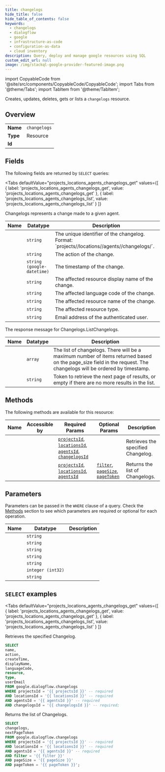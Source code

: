 ```yaml
--- 
title: changelogs
hide_title: false
hide_table_of_contents: false
keywords:
  - changelogs
  - dialogflow
  - google
  - infrastructure-as-code
  - configuration-as-data
  - cloud inventory
description: Query, deploy and manage google resources using SQL
custom_edit_url: null
image: /img/stackql-google-provider-featured-image.png
---
```


import CopyableCode from '@site/src/components/CopyableCode/CopyableCode';
import Tabs from '@theme/Tabs';
import TabItem from '@theme/TabItem';

Creates, updates, deletes, gets or lists a <code>changelogs</code> resource.

## Overview
<table><tbody>
<tr><td><b>Name</b></td><td><code>changelogs</code></td></tr>
<tr><td><b>Type</b></td><td>Resource</td></tr>
<tr><td><b>Id</b></td><td><CopyableCode code="google.dialogflow.changelogs" /></td></tr>
</tbody></table>

## Fields

The following fields are returned by `SELECT` queries:

<Tabs
    defaultValue="projects_locations_agents_changelogs_get"
    values={[
        { label: 'projects_locations_agents_changelogs_get', value: 'projects_locations_agents_changelogs_get' },
        { label: 'projects_locations_agents_changelogs_list', value: 'projects_locations_agents_changelogs_list' }
    ]}
>
<TabItem value="projects_locations_agents_changelogs_get">

Changelogs represents a change made to a given agent.

<table>
<thead>
    <tr>
    <th>Name</th>
    <th>Datatype</th>
    <th>Description</th>
    </tr>
</thead>
<tbody>
<tr>
    <td><CopyableCode code="name" /></td>
    <td><code>string</code></td>
    <td>The unique identifier of the changelog. Format: `projects//locations//agents//changelogs/`.</td>
</tr>
<tr>
    <td><CopyableCode code="action" /></td>
    <td><code>string</code></td>
    <td>The action of the change.</td>
</tr>
<tr>
    <td><CopyableCode code="createTime" /></td>
    <td><code>string (google-datetime)</code></td>
    <td>The timestamp of the change.</td>
</tr>
<tr>
    <td><CopyableCode code="displayName" /></td>
    <td><code>string</code></td>
    <td>The affected resource display name of the change.</td>
</tr>
<tr>
    <td><CopyableCode code="languageCode" /></td>
    <td><code>string</code></td>
    <td>The affected language code of the change.</td>
</tr>
<tr>
    <td><CopyableCode code="resource" /></td>
    <td><code>string</code></td>
    <td>The affected resource name of the change.</td>
</tr>
<tr>
    <td><CopyableCode code="type" /></td>
    <td><code>string</code></td>
    <td>The affected resource type.</td>
</tr>
<tr>
    <td><CopyableCode code="userEmail" /></td>
    <td><code>string</code></td>
    <td>Email address of the authenticated user.</td>
</tr>
</tbody>
</table>
</TabItem>
<TabItem value="projects_locations_agents_changelogs_list">

The response message for Changelogs.ListChangelogs.

<table>
<thead>
    <tr>
    <th>Name</th>
    <th>Datatype</th>
    <th>Description</th>
    </tr>
</thead>
<tbody>
<tr>
    <td><CopyableCode code="changelogs" /></td>
    <td><code>array</code></td>
    <td>The list of changelogs. There will be a maximum number of items returned based on the page_size field in the request. The changelogs will be ordered by timestamp.</td>
</tr>
<tr>
    <td><CopyableCode code="nextPageToken" /></td>
    <td><code>string</code></td>
    <td>Token to retrieve the next page of results, or empty if there are no more results in the list.</td>
</tr>
</tbody>
</table>
</TabItem>
</Tabs>

## Methods

The following methods are available for this resource:

<table>
<thead>
    <tr>
    <th>Name</th>
    <th>Accessible by</th>
    <th>Required Params</th>
    <th>Optional Params</th>
    <th>Description</th>
    </tr>
</thead>
<tbody>
<tr>
    <td><a href="#projects_locations_agents_changelogs_get"><CopyableCode code="projects_locations_agents_changelogs_get" /></a></td>
    <td><CopyableCode code="select" /></td>
    <td><a href="#parameter-projectsId"><code>projectsId</code></a>, <a href="#parameter-locationsId"><code>locationsId</code></a>, <a href="#parameter-agentsId"><code>agentsId</code></a>, <a href="#parameter-changelogsId"><code>changelogsId</code></a></td>
    <td></td>
    <td>Retrieves the specified Changelog.</td>
</tr>
<tr>
    <td><a href="#projects_locations_agents_changelogs_list"><CopyableCode code="projects_locations_agents_changelogs_list" /></a></td>
    <td><CopyableCode code="select" /></td>
    <td><a href="#parameter-projectsId"><code>projectsId</code></a>, <a href="#parameter-locationsId"><code>locationsId</code></a>, <a href="#parameter-agentsId"><code>agentsId</code></a></td>
    <td><a href="#parameter-filter"><code>filter</code></a>, <a href="#parameter-pageSize"><code>pageSize</code></a>, <a href="#parameter-pageToken"><code>pageToken</code></a></td>
    <td>Returns the list of Changelogs.</td>
</tr>
</tbody>
</table>

## Parameters

Parameters can be passed in the `WHERE` clause of a query. Check the [Methods](#methods) section to see which parameters are required or optional for each operation.

<table>
<thead>
    <tr>
    <th>Name</th>
    <th>Datatype</th>
    <th>Description</th>
    </tr>
</thead>
<tbody>
<tr id="parameter-agentsId">
    <td><CopyableCode code="agentsId" /></td>
    <td><code>string</code></td>
    <td></td>
</tr>
<tr id="parameter-changelogsId">
    <td><CopyableCode code="changelogsId" /></td>
    <td><code>string</code></td>
    <td></td>
</tr>
<tr id="parameter-locationsId">
    <td><CopyableCode code="locationsId" /></td>
    <td><code>string</code></td>
    <td></td>
</tr>
<tr id="parameter-projectsId">
    <td><CopyableCode code="projectsId" /></td>
    <td><code>string</code></td>
    <td></td>
</tr>
<tr id="parameter-filter">
    <td><CopyableCode code="filter" /></td>
    <td><code>string</code></td>
    <td></td>
</tr>
<tr id="parameter-pageSize">
    <td><CopyableCode code="pageSize" /></td>
    <td><code>integer (int32)</code></td>
    <td></td>
</tr>
<tr id="parameter-pageToken">
    <td><CopyableCode code="pageToken" /></td>
    <td><code>string</code></td>
    <td></td>
</tr>
</tbody>
</table>

## `SELECT` examples

<Tabs
    defaultValue="projects_locations_agents_changelogs_get"
    values={[
        { label: 'projects_locations_agents_changelogs_get', value: 'projects_locations_agents_changelogs_get' },
        { label: 'projects_locations_agents_changelogs_list', value: 'projects_locations_agents_changelogs_list' }
    ]}
>
<TabItem value="projects_locations_agents_changelogs_get">

Retrieves the specified Changelog.

```sql
SELECT
name,
action,
createTime,
displayName,
languageCode,
resource,
type,
userEmail
FROM google.dialogflow.changelogs
WHERE projectsId = '{{ projectsId }}' -- required
AND locationsId = '{{ locationsId }}' -- required
AND agentsId = '{{ agentsId }}' -- required
AND changelogsId = '{{ changelogsId }}' -- required;
```
</TabItem>
<TabItem value="projects_locations_agents_changelogs_list">

Returns the list of Changelogs.

```sql
SELECT
changelogs,
nextPageToken
FROM google.dialogflow.changelogs
WHERE projectsId = '{{ projectsId }}' -- required
AND locationsId = '{{ locationsId }}' -- required
AND agentsId = '{{ agentsId }}' -- required
AND filter = '{{ filter }}'
AND pageSize = '{{ pageSize }}'
AND pageToken = '{{ pageToken }}';
```
</TabItem>
</Tabs>

